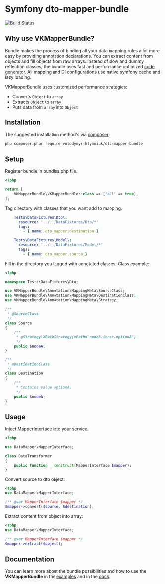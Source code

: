 # Symfony dto-mapper-bundle

[![Build Status](https://travis-ci.org/volodymyr-klymniuk/dto-mapper-bundle.svg?branch=develop)](https://travis-ci.org/vklymniuk/dto-mapper-bundle)

## Why use VKMapperBundle?
Bundle makes the process of binding all your data mapping rules a lot more easy by providing annotation declarations.
You can extract content from objects and fill objects from raw arrays.
Instead of slow and dummy reflection classes, the bundle uses fast and performance optimized  [code generator](https://github.com/Ocramius/GeneratedHydrator).
All mapping and DI configurations use native symfony cache and lazy loading.

VKMapperBundle uses customized performance strategies:
* Converts `Object` to `array`
* Extracts `Object` to `array`
* Puts data from `array` into `Object`

## Installation

The suggested installation method's via [composer](https://getcomposer.org/):

```sh
php composer.phar require volodymyr-klymniuk/dto-mapper-bundle
```

## Setup

Register bundle in bundles.php file.
```php
<?php

return [
    VKMapperBundle\VKMapperBundle::class => ['all' => true],
];
```

Tag directory with classes that you want add to mapping.
```yaml
    Tests\DataFixtures\Dto\:
      resource: '../../DataFixtures/Dto/*'
      tags:
        - { name: dto_mapper.destination }
    
    Tests\DataFixtures\Model\:
      resource: '../../DataFixtures/Model/*'
      tags:
        - { name: dto_mapper.source }
```

Fill in the directory you tagged with annotated classes.
Class example:

```php
<?php

namespace Tests\DataFixtures\Dto;

use VKMapperBundle\Annotation\MappingMeta\SourceClass;
use VKMapperBundle\Annotation\MappingMeta\DestinationClass;
use VKMapperBundle\Annotation\MappingMeta\Strategy;

/**
 * @SourceClass
 */
class Source
{
    /**
     * @Strategy\XPathStrategy(xPath="nodeA.inner.optionA")
     */
    public $nodeA;
}

/**
 * @DestinationClass 
 */
class Destination
{
    /**
     * Contains value optionA.
     */
    public $nodeA;
}
```

## Usage

Inject MapperInterface into your service.
```php
<?php

use DataMapper\MapperInterface;

class DataTransformer
{
    public function __construct(MapperInterface $mapper);
}
```

Convert source to dto object:
```php
<?php
use DataMapper\MapperInterface;

/** @var MapperInterface $mapper */
$mapper->convert($source, $destination);
```

Extract content from object into array:
```php
<?php
use DataMapper\MapperInterface;

/** @var MapperInterface $mapper */
$mapper->extract($object);
```

## Documentation
You can learn more about the bundle possibilities and how to use the **VKMapperBundle** in the [examples](examples) and in the [docs](docs.deprecated).